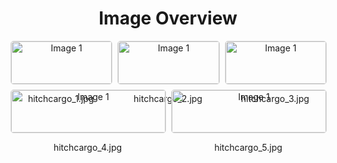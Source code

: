 <h1 style ="text-align: center;"> Image Overview </h1>
<div style="display: flex; flex-wrap: wrap; gap: 10px; justify-content: center;">
<div style="flex: 1 1 calc(33.333% - 20px); max-width: 300px; text-align: center;">
<img src="https://media.evkx.net/multimedia/technology/cargoandtowing/hitchcargo/hitchcargo_1_xst.jpg" alt="Image 1" style="width: 100%; border: 1px solid #ddd; border-radius: 5px;">
<p>hitchcargo_1.jpg</p>
</div>
<div style="flex: 1 1 calc(33.333% - 20px); max-width: 300px; text-align: center;">
<img src="https://media.evkx.net/multimedia/technology/cargoandtowing/hitchcargo/hitchcargo_2_xst.jpg" alt="Image 1" style="width: 100%; border: 1px solid #ddd; border-radius: 5px;">
<p>hitchcargo_2.jpg</p>
</div>
<div style="flex: 1 1 calc(33.333% - 20px); max-width: 300px; text-align: center;">
<img src="https://media.evkx.net/multimedia/technology/cargoandtowing/hitchcargo/hitchcargo_3_xst.jpg" alt="Image 1" style="width: 100%; border: 1px solid #ddd; border-radius: 5px;">
<p>hitchcargo_3.jpg</p>
</div>
<div style="flex: 1 1 calc(33.333% - 20px); max-width: 300px; text-align: center;">
<img src="https://media.evkx.net/multimedia/technology/cargoandtowing/hitchcargo/hitchcargo_4_xst.jpg" alt="Image 1" style="width: 100%; border: 1px solid #ddd; border-radius: 5px;">
<p>hitchcargo_4.jpg</p>
</div>
<div style="flex: 1 1 calc(33.333% - 20px); max-width: 300px; text-align: center;">
<img src="https://media.evkx.net/multimedia/technology/cargoandtowing/hitchcargo/hitchcargo_5_xst.jpg" alt="Image 1" style="width: 100%; border: 1px solid #ddd; border-radius: 5px;">
<p>hitchcargo_5.jpg</p>
</div>
</div>
